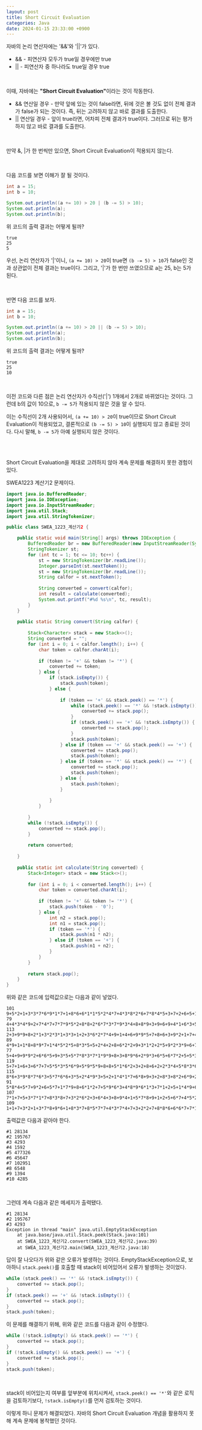 ```yaml
---
layout: post
title: Short Circuit Evaluation
categories: Java
date: 2024-01-15 23:33:00 +0900
---
```

자바의 논리 연산자에는 '&&'와 '&#124;&#124;'가 있다.

* && - 피연산자 모두가 true일 경우에만 true
* &#124;&#124; - 피연산자 중 하나라도 true일 경우 true

<br>

이때, 자바에는 <b>"Short Circuit Evaluation"</b>이라는 것이 작동한다.

* && 연산일 경우 - 만약 앞에 있는 것이 false라면, 뒤에 것은 볼 것도 없이 전체 결과가 false가 되는 것이다. 즉, 뒤는 고려하지 않고 바로 결과를 도출한다.
* &#124;&#124; 연산일 경우 - 앞이 true라면, 어차피 전체 결과가 true이다. 그러므로 뒤는 평가하지 않고 바로 결과를 도출한다.

<br>

만약 &, &#124;가 한 번씩만 있으면, Short Circuit Evaluation이 적용되지 않는다.

<br>

다음 코드를 보면 이해가 잘 될 것이다.

```java
int a = 15;
int b = 10;

System.out.println((a += 10) > 20 | (b -= 5) > 10);
System.out.println(a);
System.out.println(b);
```

위 코드의 출력 결과는 어떻게 될까?

```
true
25
5
```

우선, 논리 연산자가 '&#124;'이니, ```(a += 10) > 20```이 true면 ```(b -= 5) > 10```가 false인 것과 상관없이 전체 결과는 true이다. 그리고, '&#124;'가 한 번만 쓰였으므로 a는 25, b는 5가 된다.

<br>

반면 다음 코드를 보자.

```java
int a = 15;
int b = 10;

System.out.println((a += 10) > 20 || (b -= 5) > 10);
System.out.println(a);
System.out.println(b);
```

위 코드의 출력 결과는 어떻게 될까?

```
true
25
10
```

<br>

이전 코드와 다른 점은 논리 연산자가 수직선('&#124;') 1개에서 2개로 바뀌었다는 것이다. 그런데 b의 값이 10으로, ```b -= 5```가 적용되지 않은 것을 알 수 있다.

이는 수직선이 2개 사용되어서, ```(a += 10) > 20```이 true이므로 Short Circuit Evaluation이 적용되었고, 결론적으로 ```(b -= 5) > 10```이 실행되지 않고 종료된 것이다. 다시 말해, ```b -= 5```가 아예 실행되지 않은 것이다.

<br>
<br>

Short Circuit Evaluation을 제대로 고려하지 않아 계속 문제를 해결하지 못한 경험이 있다.

SWEA1223 계산기2 문제이다.

```java
import java.io.BufferedReader;
import java.io.IOException;
import java.io.InputStreamReader;
import java.util.Stack;
import java.util.StringTokenizer;

public class SWEA_1223_계산기2 {

	public static void main(String[] args) throws IOException {
		BufferedReader br = new BufferedReader(new InputStreamReader(System.in));
		StringTokenizer st;
		for (int tc = 1; tc <= 10; tc++) {
			st = new StringTokenizer(br.readLine());
			Integer.parseInt(st.nextToken());
			st = new StringTokenizer(br.readLine());
			String calfor = st.nextToken();
			
			String converted = convert(calfor);
			int result = calculate(converted);
			System.out.printf("#%d %s\n", tc, result);
		}
	}
	
	public static String convert(String calfor) {
		
		Stack<Character> stack = new Stack<>();
		String converted = "";
		for (int i = 0; i < calfor.length(); i++) {
			char token = calfor.charAt(i);
			
			if (token != '+' && token != '*') {
				converted += token;
			} else {
				if (stack.isEmpty()) {
					stack.push(token);
				} else {
					
					if (token == '+' && stack.peek() == '*') {
						while (stack.peek() == '*' && !stack.isEmpty()) {
							converted += stack.pop();
						}
						if (stack.peek() == '+' && !stack.isEmpty()) {
							converted += stack.pop();
						}
						stack.push(token);
					} else if (token == '+' && stack.peek() == '+') {
						converted += stack.pop();
						stack.push(token);
					} else if (token == '*' && stack.peek() == '*') {
						converted += stack.pop();
						stack.push(token);
					} else {
						stack.push(token);
					}
						
				}
			}
			
		}
		while (!stack.isEmpty()) {
			converted += stack.pop();
		}
		
		return converted;
		
	}
	
	public static int calculate(String converted) {
		Stack<Integer> stack = new Stack<>();
		
		for (int i = 0; i < converted.length(); i++) {
			char token = converted.charAt(i);
			
			if (token != '+' && token != '*') {
				stack.push(token - '0');
			} else {
				int n2 = stack.pop();
				int n1 = stack.pop();
				if (token == '*') {
					stack.push(n1 * n2);
				} else if (token == '+') {
					stack.push(n1 + n2);
				}
			}
		}
		
		return stack.pop();
	}
}
```

위와 같은 코드에 입력값으로는 다음과 같이 넣었다.

```
101
9+5*2+1+3*3*7*6*9*1*7+1+8*6+6*1*1*5*2*4*7+4*3*8*2*6+7*8*4*5+3+7+2+6+5+1+7+6+7*3*6+2+6+6*2+4+2*2+4*9*3
79
4+4*3*4*9+2+7*4*7+7*7*9*5*2+8*8+2*6*7*3*7*9*3*4+8+8*9+3+9+6+9+4*1+6*3+5+1+7+5*1
113
2+3+9*9+8+2*1+3*2*3*1+3*3+1+2+3*6*2*7*4+9+1+4+6+9*9*5+7+8+6+3+9*2+1+7+4+3+9*3*1+4*4+4*3*1+9*3+9*5*1*7*8+2+8+8*7+9
89
4*9+1+1*8+8*9*7+1*4*5*2*5+8*3*5+5+2*4+2+8+6*2*2+9+3*1*2+2*5+9*2*3*9+6+7*9+9*4+7+6+6*6+3+8
77
5+4+9+9*9*2+6*6*5+9+3*5+5*7*8*3*7*1*9*9+8+3+8*9*6+2*9*3+6*5+6*7*2+5+5*3+4*6+7
119
5+7+1+6+3+6*7+7+5*5*3*5*6*9+5*9*5*9+8+8+5*1*6*2+3+2+8+6+2+2*3*4+5*8*3*6*2*9+1*7*7*4*2+2*5+6+7+2*7*4+9*6*4*3*1*3*5+3*7+8
115
8*6+3*9*8*7*6*3+5*7*6*6+3*5+2*4*9*3+5+2+1*4*1*7+6*8+9+3+2+8*3+8*2+6*9+2*2*7+8*1*2+9*3+1+5*5*8+4*1*2*4*2*6*3*8*8+4+1
91
5*8*4+5*7+9*2+6+5*7+1*7*9+8+6*1*2+7+5*9*6*3+4*8*9*6*1*3+7*1+2+5+1*4*9+6*4+7*1*2*4*2+3+3*4+9
107
7*1+7+5+3*7*1*7+8*3*8+7+3*2*6*2+3+6*4+3+8+9*4+1+5*7*8+9+1+2+5+6*7+4*5*2+4+8*4+7+9*1*3*1+1*2*8+3+2+9*1*5*9+7
109
1+1+7+3*2+1+3*7*8+9*6+1+8*3*7+8*5*7*7+4*3*7*4+7+3+2*2+7+8*8*6+6*6*7+7*1*5*7+3+1*5+1*8*4+9+6+7*5+3+1*8*8*9+4+7
```

출력값은 다음과 같아야 한다.

```
#1 28134
#2 195767
#3 4293
#4 1592
#5 477326
#6 45647
#7 102951
#8 6548
#9 1394
#10 4285
```

<br>

그런데 계속 다음과 같은 메세지가 출력됐다.

```
#1 28134
#2 195767
#3 4293
Exception in thread "main" java.util.EmptyStackException
	at java.base/java.util.Stack.peek(Stack.java:101)
	at SWEA_1223_계산기2.convert(SWEA_1223_계산기2.java:39)
	at SWEA_1223_계산기2.main(SWEA_1223_계산기2.java:18)
```

답이 잘 나오다가 위와 같은 오류가 발생하는 것이다. EmptyStackException으로, 보아하니 ```stack.peek()```를 호출할 때 stack이 비어있어서 오류가 발생하는 것이었다.

```java
while (stack.peek() == '*' && !stack.isEmpty()) {
    converted += stack.pop();
}
if (stack.peek() == '+' && !stack.isEmpty()) {
    converted += stack.pop();
}
stack.push(token);
```

이 문제를 해결하기 위해, 위와 같은 코드를 다음과 같이 수정했다.

```java
while (!stack.isEmpty() && stack.peek() == '*') {
    converted += stack.pop();
}
if (!stack.isEmpty() && stack.peek() == '+') {
    converted += stack.pop();
}
stack.push(token);
```

<br>

stack이 비어있는지 여부를 앞부분에 위치시켜서, ```stack.peek() == '*'```와 같은 로직을 검토하기보다, ```!stack.isEmpty()```를 먼저 검토하는 것이다.

이렇게 하니 문제가 해결되었다. 자바의 Short Circuit Evaluation 개념을 활용하지 못해 계속 문제에 봉착했던 것이다.
